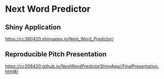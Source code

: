# Next Word Predictor

## Shiny Application
https://cc380420.shinyapps.io/Next_Word_Predictor/

## Reproducible Pitch Presentation
https://cc308420.github.io/NextWordPredictorShinyApp//FinalPresentation.html#/

